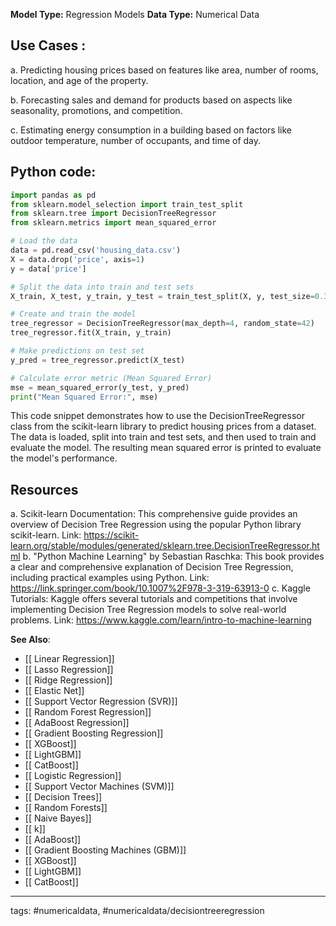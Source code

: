 **Model Type:**  Regression Models
**Data Type:**  Numerical Data

## Use Cases :

a. Predicting housing prices based on features like area, number of rooms, location, and age of the property.

b. Forecasting sales and demand for products based on aspects like seasonality, promotions, and competition.

c. Estimating energy consumption in a building based on factors like outdoor temperature, number of occupants, and time of day.


## Python code: 

```python
import pandas as pd
from sklearn.model_selection import train_test_split
from sklearn.tree import DecisionTreeRegressor
from sklearn.metrics import mean_squared_error

# Load the data
data = pd.read_csv('housing_data.csv')
X = data.drop('price', axis=1)
y = data['price']

# Split the data into train and test sets
X_train, X_test, y_train, y_test = train_test_split(X, y, test_size=0.3, random_state=42)

# Create and train the model
tree_regressor = DecisionTreeRegressor(max_depth=4, random_state=42)
tree_regressor.fit(X_train, y_train)

# Make predictions on test set
y_pred = tree_regressor.predict(X_test)

# Calculate error metric (Mean Squared Error)
mse = mean_squared_error(y_test, y_pred)
print("Mean Squared Error:", mse)
```

This code snippet demonstrates how to use the DecisionTreeRegressor class from the scikit-learn library to predict housing prices from a dataset. The data is loaded, split into train and test sets, and then used to train and evaluate the model. The resulting mean squared error is printed to evaluate the model's performance.


## Resources

a. Scikit-learn Documentation: This comprehensive guide provides an overview of Decision Tree Regression using the popular Python library scikit-learn.
Link: https://scikit-learn.org/stable/modules/generated/sklearn.tree.DecisionTreeRegressor.html
b. "Python Machine Learning" by Sebastian Raschka: This book provides a clear and comprehensive explanation of Decision Tree Regression, including practical examples using Python.
Link: https://link.springer.com/book/10.1007%2F978-3-319-63913-0
c. Kaggle Tutorials: Kaggle offers several tutorials and competitions that involve implementing Decision Tree Regression models to solve real-world problems.
Link: https://www.kaggle.com/learn/intro-to-machine-learning

**See Also**:

- [[ Linear Regression]]
- [[ Lasso Regression]]
- [[ Ridge Regression]]
- [[ Elastic Net]]
- [[ Support Vector Regression (SVR)]]
- [[ Random Forest Regression]]
- [[ AdaBoost Regression]]
- [[ Gradient Boosting Regression]]
- [[ XGBoost]]
- [[ LightGBM]]
- [[ CatBoost]]
- [[ Logistic Regression]]
- [[ Support Vector Machines (SVM)]]
- [[ Decision Trees]]
- [[ Random Forests]]
- [[ Naive Bayes]]
- [[ k]]
- [[ AdaBoost]]
- [[ Gradient Boosting Machines (GBM)]]
- [[ XGBoost]]
- [[ LightGBM]]
- [[ CatBoost]]

---
tags: #numericaldata, #numericaldata/decisiontreeregression
